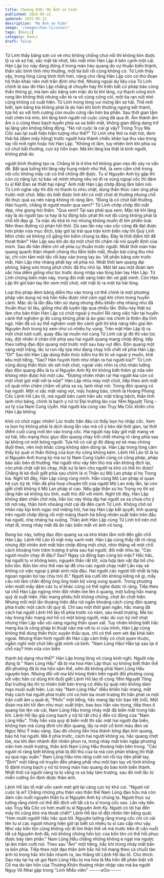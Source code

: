```yaml
---
title: Chương 838: Ma Ảnh sơ hiện
published: 2025-05-22
updated: 2025-05-22
description: 'Ma Ảnh sơ hiện'
image: '/images/han-li/cover/'
tags: [HanLi]
category: HanLi
draft: false
---
```


Tử Linh thấy băng sơn có vẻ như không chống chọi nổi thì không
kìm được lộ ra vẻ sợ hãi, sắc mặt tái nhợt, liếc mắt nhìn Hàn Lập
ở bên cạnh một cái.
Hàn Lập lúc này đang đứng ở trong màn hào quang do cự thuẫn
biến thành, thần sắc bình tĩnh như thường, một tia bối rối cũng
không có.
Tử Linh thấy vậy, trong lòng cũng bình tĩnh hơn, nàng cho rằng
Hàn Lập còn có thủ đoạn hộ thân khác nên mới trấn định như thế.
Nhưng ngoài dự liệu của Tử Linh chính là sau đó Hàn Lập chẳng
di chuyển hay thi triển bất cứ pháp bảo cùng thần thông gì, mà
lam sắc băng sơn mặc dù bị khí lãng, cự thạch công kích rung lên
không thôi nhưng vẫn tỏ ra vô cùng cứng cỏi, một tia rạn nứt nhỏ
cũng không có xuất hiện.
Tử Linh trong lòng vui mừng lẫn sợ hãi. Thế mới biết, lam băng
kia không phải là do hàn khí bình thường ngưng kết thành, tựa hồ
so với tinh cương còn muốn cứng rắn hơn ba phần.
Sau thời gian tầm một chén trà nhỏ, khí lãng kinh người rút cuộc
cũng đã qua đi. Âm thành ầm ầm ù ù cũng theo bạch tuyến phía
xa xa biến mất, không gian đồng dạng trở lại lặng yên không tiếng
động.
"Nó rút cuộc là cái gì vậy? Trong Trụy Ma Cốc sao lại xuất hiện
hiện tượng như thế?" Tử Linh nhẹ thở ra một hơi, đem thải hà
(đám mây hồng) trước người hóa thành chiếc khăn lụa thu vào
trong tay rồi mới nghi hoặc hỏi Hàn Lập.
"Không rõ lắm, tuy nhiên linh khí phía xa có chút bất thường, cực
kỳ hỗn loạn. Mà khí lãng kia thật là kinh người, không phải do

người bình thường tạo ra. Chẳng lẽ là ở khe hở không gian nào
đó xảy ra vấn đề. Bất quá luồng khí lãng này hung mãnh như thế,
ta xem cấm chế trong nội cốc không mấy cái có thể chống đỡ
được. Tu sĩ Nguyên Anh kỳ gặp thì còn có năng lực tự bảo vệ
mình nhưng nếu nó đi ra vùng ngoại cốc thì đám tu sĩ Kết Đan sẽ
thiệt hại nặng" Ánh mắt Hàn Lập chớp động lẩm bẩm nói.
Tử Linh nghe vậy thì đôi mi thanh tú nhíu chặt, dùng thần thức
cảm ứng phía trước một chút. Mặc dù biết được linh khí có một
chút dị thường nhưng chỗ đó thực quá xa nên nàng không rõ
ràng lắm.
"Đúng là có chút bất thường. Hàn huynh, chẳng lẽ ngươi muốn
qua xem?" Tử Linh chớp chớp đôi mắt đẹp, nhẹ giọng hỏi thăm.
"Qua xem? Tại sao phải qua xem. Mặc kệ khí lãng này là do
người tạo ra hay là tự động bộc phát thì nơi đó cũng không phải là
chỗ tốt đẹp gì. Ta mặc dù khá tò mò nhưng không muốn đi tìm
phiền toái. Nên theo đường cũ phản hồi thôi. Dù sao lần này vào
cốc cũng đã đạt được hơn phân nửa mục đích, bây giờ lại trải qua
trận kinh biến này thì Quỷ Linh Môn chắc sẽ không cố gắng tìm
kiếm chúng ta đâu. Đây là thời điểm tốt để thoát thân!" Hàn Lập
sau khi do dự một chút thì chậm rãi nói quyết định của mình.
Sau đó hắn điểm chỉ về phía cự thuẫn trước người. Nhất thời
màn hào quang quanh thân nhanh chóng thu liễm biến mất, thuẫn
bài cũng thu nhỏ lại, chỉ còn tầm một tấc rồi bay vào trong tay áo.
Về phần băng sơn trước mắt, Hàn Lập nhẹ nhàng phất tay về
phía nó. Nhất thời lam quang đại phóng, băng sơn trong phút
chốc đã thu nhỏ lại.
Một lát sau một đoàn lam sắc hỏa diễm giống như lúc trước dung
nhập vào lòng bàn tay Hàn Lập.
Tử Linh chứng kiến màn này, trong đôi mắt sáng hiện lên vẻ giật
mình.
Còn Hàn Lập thì giơ bàn tay lên xem một chút, nét mặt lộ ra một
tia hài lòng.

Loại thủ pháp đem băng diễm thu vào trong cơ thể chính là một
phương pháp vận dụng nó mà hắn hiểu được nhờ cảm ngộ khi
chìm trong huyễn cảnh. Mặc dù là lần đầu tiên sử dụng nhưng
điều khiển nhẹ nhàng như đã thuần thục từ lâu, giống như đã
luyện tập qua nhiều lần. Điều này thật sự làm cho bản thân Hàn
Lập có chút ngoài ý muốn!
Rõ ràng việc hắn tại huyễn cảnh thể nghiệm gì đó cũng không
phải là ảo giác mà chính là thiên địa lĩnh ngộ. Hắn đã có sự thể
nghiệm vượt lên cảnh giới thì khả năng tiến giai lên Nguyên Anh
trung kỳ xem như có nhiều hy vọng.
Trên mặt Hàn Lập lộ ra một chút tươi cười, quay đầu lại muốn nói
cùng Tử Linh cái gì đó thì vào lúc này, đột nhiên ở chân trời phía
sau hai người quang mang chớp động, tiếp theo lưỡng đạo độn
quang một trước một sau bay vụt đến.
Độn quang một vàng một trắng, lắc lư run rẩy tựa như đang chạy
trối chết về phía Hàn Lập.
"Di!" Sau khi Hàn Lập dùng thần thức kiểm tra thì tỏ vẻ ngoài ý
muốn, khẽ kêu một tiếng.
"Sao? Hàn huynh hình như nhận ra hai người kia?" Tử Linh cũng
dùng thần thức dò xét một chút, ngoài việc nhìn ra chủ nhân
lưỡng đạo độn quang đều là tu sĩ Nguyên Anh Kỳ thì không biết
thêm gì nữa nên không nhịn được hỏi một câu.
"Đương nhiên nhận ra! Hai người kia còn có một chút gút mắt với
ta nữa!" Hàn Lập nhíu mày một chút, tiếp theo ánh mắt cổ quái
nhìn chằm chằm về phía xa xa, lạnh nhạt nói.
Trong độn quang có hai người. Một vị sắc mặt vàng vọt, mặc
hoàng bào, chính là Hoàng Phong Cốc Lệnh Hồ Lão tổ, mà người
bên cạnh hắn sắc mặt trắng bệch, thần tình lạnh như băng, chính
là bạch y nữ tử Đại trưởng lão của Yểm Nguyệt Tông - sư tỷ của
Nam Cung Uyển.
Hai người kia cũng vào Trụy Ma Cốc khiến cho Hàn Lập không

khỏi có chút ngạc nhiên!
Lúc trước hắn đâu có thấy bọn họ nhập cốc. Xem ra bọn họ
không phải là dịch dung lẫn vào mà cố ý kéo dài thời gian, tại thời
điểm cuối cùng mới lẻn vào trong cốc.
Hai người này bây giờ mặt mang vẻ sợ hãi, liều mạng thúc giục
độn quang chạy trối chết nhưng rõ ràng phía sau lại không có một
bóng người. Tựa hồ có cái gì đó đáng sợ sẽ mau chóng đuổi
theo, nên một khắc cũng không dám dừng lại.
Hàn Lập trong lòng cảm thấy kỳ quái vì thần thông của bọn họ
cũng không kém.
Lệnh Hồ Lão tổ là tu sĩ Nguyên Anh trung kỳ mà sư tỷ Nam Cung
Uyển cũng có công pháp, pháp bảo sắc bén dị thường. Hai người
như vậy liên thủ mà vẫn không địch lại, còn phải chật vật bỏ chạy,
thật sự là làm cho người ta khó có thể tin được!
Chẳng lẽ kẻ đuổi giết phía sau chính là vị Thần sư Mộ Lan pháp
sĩ họ Trọng kia.
Nghĩ tới đây, Hàn Lập cũng rùng mình.
Hắn cùng Mộ Lan pháp sĩ quan hệ cực kỳ tệ. Hắn đã phá hoại
chuyện tốt của người Mộ Lan mấy lần, lại còn giết chết không ít
Mộ Lan pháp sĩ cao. Nếu gặp thần sư họ Trọng nọ thì sợ rằng
hắn sẽ không lưu tình, xuất thủ đối với mình.
Nghĩ tới đây, Hàn Lập không dám chần chờ nữa, hắn lúc này
thừa dịp hai người xa xa chưa chú ý tới nơi này, thân hình
nhoáng một cái đã đến cạnh Tử Linh.
Không chờ nữ nhân này kịp kinh ngạc mở miệng hỏi, hai tay Hàn
Lập bắt quyết, linh quang trên người chớp động rồi một mảng
thanh hà bỗng nhiên xuất hiện trên đầu hai người, nhẹ nhàng hạ
xuống.
Thân ảnh Hàn Lập cùng Tử Linh trở nên mờ nhạt đi, trong nháy
mắt đã ẩn nặc biến mất vô ảnh vô tung.

Đang lúc này, lưỡng đạo độn quang xa xa khó khăn lắm mới đến
gần chỗ Hàn Lập.
Lệnh Hồ Lão tổ mặt mày xanh mét. Hàn Lập cũng thấy rất rõ ràng
nhưng đột nhiên ánh mắt hắn chớp động một chút, nhìn thẳng về
một chỗ cách khoảng hơn trăm trượng ở phía sau hai người, đôi
mắt nhíu lại.
"Các ngươi muốn chạy đi đâu? Sao? Ngay cả đồng bạn cũng bỏ
mặc? Hắc hắc, hai người tu vi không kém, nguyên thần rất tốt,
vừa hợp làm vật đại bổ cho bổn tôn. Bổn tôn như thế nào lại để
cho các ngươi chạy mất! Lần này sẽ không có việc ngoại ý phát
sinh nữa đâu. Hai người các ngươi tốt nhất là hãy ngoan ngoãn
bó tay chịu trói đi."
Người kia cười lớn không kiêng nể gì, mấy câu nói làm chấn động
ông ông toàn bộ vùng xung quanh. Trong phương viên mười mấy
dặm các tu sĩ khác cũng có thể nghe được rõ ràng.
Tiếp theo tại chỗ Hàn Lập ngóng nhìn đột nhiên lóe lên ô quang,
một luồng hắc mang quỷ dị xuất hiện.
Hắc mang phiêu hốt không chừng, chợt ẩn chợt hiện. Nhưng mỗi
một lần thoáng hiện đều rút ngắn khoảng cách cùng độn quang
phía trước một cách rất quỷ dị. Chỉ sau một thời gian ngắn, hắc
mang đã cách hai người Lệnh Hồ lão tổ phía trước có năm, sáu
mươi trượng.
Mà lúc này trong hắc mang mơ hồ có một bóng người, mặc dù
cực kỳ mờ nhạt nhưng Hàn Lập vẫn vội vàng ngưng thần quan
sát.
Tuy nhiên không biết hắc mang kia là công pháp bí thuật nào mà
với tu vi của mình, Hàn Lập cũng không thể dùng thần thức xuyên
thấu qua, chỉ có thể xem xét đại khái bên ngoài. Nhưng thân hình
người đó Hàn Lập cảm thấy có chút quen thuộc, ngẫm nghĩ một
chút liền giật mình cả kinh.
"Nam Lũng Hầu! Hắn tại sao lại ở chỗ này? Hơn nữa còn biến

thành bộ dạng như thế?" Hàn Lập trong lòng vô cùng kinh nghi.
Người này đúng là " Nam Lũng Hầu" đã bị ma hóa
Hàn Lập thực sự không biết thân thể đối phương đã bị ma hồn
xâm thể, sớm đã không phải Nam Lũng Hầu nguyên bản. Nhưng
đối với ma khí trùng thiên trên người đối phương cùng với việc
hắn có dũng khí đuổi giết Lệnh Hồ lão tổ cùng Yểm Nguyệt Tông
Đại trưởng lão thì tự nhiên biết bên trong có điều kỳ quái nên
không dám mạo muội xuất hiện.
Lúc này "Nam Lũng Hầu" điều khiển hắc mang, mắt thấy cách hai
người phía trước chỉ có hơn ba mươi trượng thì hắn phát ra một
trận cười âm u quái dị, "Phốc" một tiếng, hắc mang lập tức bạo
liệt (nổ).
Một đoàn ma khí tối đen như mực xuất hiện, bao bọc hắn vào
trong, tiếp theo ô quang lóe lên vài cái, Nam Lũng Hầu trong nháy
mắt đã biến mất trong hắc khí.
Lệnh Hồ lão giả cùng bạch y nữ tử rất chú ý đến cử động của
"Nam Lũng Hầu". Thấy hắn vừa quỷ dị biến mất thì sắc mặt hai
người đại biến, không hẹn mà cùng đình chỉ độn quang, lấy ra
một cổ kính màu đen và Ngọc Như Ý màu vàng. Sau đó chúng
liền hóa thành từng đạo linh quang, bảo hộ hai người.
Mà ở phía trước, cách hai người không xa, hắc quang chợt lóe,
ma khí đen nhánh đột nhiên phun ra, trong nháy mắt tràn ngập
phương viên hơn mười trượng, thân ảnh Nam Lũng Hầu thoáng
hiện bên trong.
"Các ngươi rõ ràng biết không phải là đối thủ của ta mà còn phản
kháng thì thật sự quá ngu xuẩn." Nam Lũng Hầu nhe răng cười
nói rồi tùy tiện phất tay.
"Bình" một tiếng nổ truyền đến phảng phất như một bàn tay vô
hình khổng lồ đánh trúng bạch y nữ tử trong màn hào quang do
bảo kính biến thành. Nhất thời cả người nàng ta bị văng ra xa bảy
tám trượng, sau đó mới lắc lư miễn cưỡng ổn định được thân
ảnh.

Lệnh Hồ lão tổ mặt vốn xanh mét giờ lại càng cực kỳ khó coi.
"Ngươi rút cuộc là ai? Chẳng những phụ thân vào thân thể Nam
Lũng đạo hữu mà còn dám cắn nuốt nguyên thần tu sĩ Nguyên
Anh kỳ chúng ta. Ngươi thực sự tưởng rằng mình có thể đối địch
với tất cả tu sĩ trong cốc sao. Lần này tiến vào Trụy Ma Cốc có
hơn mười tu sĩ Nguyên Anh Kỳ. Ngươi có lợi hại đến mấy thì cũng
khó mà thoát chết!" Lệnh Hồ lão tổ đột nhiên lớn tiếng quát.
"Hơn mười người! Hắc hắc quá tốt. Nguyên tưởng rằng trong cốc
chỉ có vài tên tu sĩ các ngươi nhưng hiện giờ lại biết có nhiều tu sĩ
cao cấp như vậy. Như vậy bổn tôn cũng không vội đi tìm thân thể
về mà trước tiên đi cắn nuốt tất cả Nguyên Anh đã, nói không
chừng hồn lực của bổn tôn có thể hồi phục được bảy tám phần."
Nam Lũng Hầu chẳng những không e ngại mà ngược lại âm trầm
cười nói.
Theo sau "Ầm" một tiếng, hắc khí trong nháy mắt bắn ra bốn phía.
Tiếp theo một đạo thân ảnh hắc hồ hồ mang theo cả chuỗi tàn
ảnh từ trong hắc khí bắn nhanh ra, lao thẳng tới Lệnh Hồ lão tổ.
Chú thích: Sau này tại hạ sẽ gọi Nam Lũng Hầu bị ma hóa là Ma
hồn để phân biệt với Cổ ma do tàn hồn của Thương Khôn thượng
nhân nhập vào mà ba người Ngụy Vô Nhai gặp trong "Linh Miểu
viên"
------oOo------
